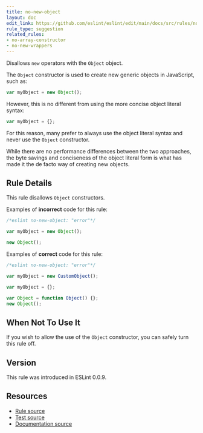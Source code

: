 ```yaml
---
title: no-new-object
layout: doc
edit_link: https://github.com/eslint/eslint/edit/main/docs/src/rules/no-new-object.md
rule_type: suggestion
related_rules:
- no-array-constructor
- no-new-wrappers
---
```


Disallows `new` operators with the `Object` object.

The `Object` constructor is used to create new generic objects in JavaScript, such as:

```js
var myObject = new Object();
```

However, this is no different from using the more concise object literal syntax:

```js
var myObject = {};
```

For this reason, many prefer to always use the object literal syntax and never use the `Object` constructor.

While there are no performance differences between the two approaches, the byte savings and conciseness of the object literal form is what has made it the de facto way of creating new objects.

## Rule Details

This rule disallows `Object` constructors.

Examples of **incorrect** code for this rule:

```js
/*eslint no-new-object: "error"*/

var myObject = new Object();

new Object();
```

Examples of **correct** code for this rule:

```js
/*eslint no-new-object: "error"*/

var myObject = new CustomObject();

var myObject = {};

var Object = function Object() {};
new Object();
```

## When Not To Use It

If you wish to allow the use of the `Object` constructor, you can safely turn this rule off.

## Version

This rule was introduced in ESLint 0.0.9.

## Resources

* [Rule source](https://github.com/eslint/eslint/tree/HEAD/lib/rules/no-new-object.js)
* [Test source](https://github.com/eslint/eslint/tree/HEAD/tests/lib/rules/no-new-object.js)
* [Documentation source](https://github.com/eslint/eslint/tree/HEAD/docs/src/rules/no-new-object.md)
